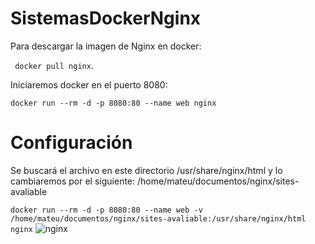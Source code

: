 # SistemasDockerNginx

Para descargar la imagen de Nginx en docker:

`` docker pull nginx``.

Iniciaremos docker en el puerto 8080:

``docker run --rm -d -p 8080:80 --name web nginx `` 

# Configuración

Se buscará el archivo en este directorio /usr/share/nginx/html y lo cambiaremos por el siguiente:
/home/mateu/documentos/nginx/sites-avaliable

``docker run --rm -d -p 8080:80 --name web -v /home/mateu/documentos/nginx/sites-avaliable:/usr/share/nginx/html nginx``
![nginx](https://user-images.githubusercontent.com/91744614/168892715-22564322-3c14-4433-9560-e94a2a1a97bf.PNG)
